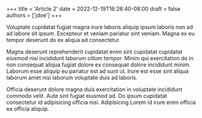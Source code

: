 +++
title = 'Article 2'
date = 2022-12-19T16:26:40-08:00
draft = false
authors = ['jdoe']
+++

Voluptate cupidatat fugiat magna irure laboris aliquip ipsum laboris non ad ad labore sit ipsum. Excepteur et veniam pariatur sint veniam. Magna ex eu tempor deserunt do ex aliqua ad consectetur.

Magna deserunt reprehenderit cupidatat enim sint cupidatat cupidatat eiusmod nisi incididunt laborum cillum tempor. Minim qui exercitation do in non consequat aliqua fugiat dolore ex consequat dolore incididunt minim. Laborum esse aliquip eu pariatur est ad sunt ut. Irure est esse sint aliqua laborum amet nisi laborum voluptate duis ad laboris.

Officia deserunt dolore magna duis exercitation in voluptate incididunt commodo velit. Aute sint fugiat eiusmod ad. Do ipsum cupidatat consectetur id adipisicing officia nisi. Adipisicing Lorem id irure enim officia ea officia aliquip.
